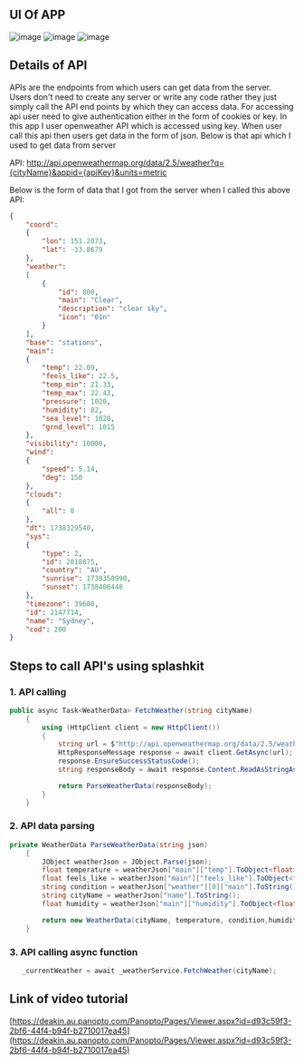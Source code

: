 ## UI Of APP

![image](https://github.com/user-attachments/assets/1ff8b799-bc4c-4f60-bcd5-b427b53f08c5)
![image](https://github.com/user-attachments/assets/4306f381-f780-4020-bd44-2ba16f611598)
![image](https://github.com/user-attachments/assets/8dc591a7-33ee-40bd-8a50-cc7a3ef595f0)

## Details of API
APIs are the endpoints from which users can get data from the server. Users don't need to create any server or write any code rather they just simply call the API end points by which they can access data. For accessing api user need to give authentication either in the form of cookies or key. In this app I user openweather API which is accessed using key. When user call this api then users get data in the form of json. Below is that api which I used to get data from server

API: http://api.openweathermap.org/data/2.5/weather?q={cityName}&appid={apiKey}&units=metric

Below is the form of data that I got from the server when I called this above API: 
```json
{
    "coord":
    {
        "lon": 151.2073,
        "lat": -33.8679
    },
    "weather":
    [
        {
            "id": 800,
            "main": "Clear",
            "description": "clear sky",
            "icon": "01n"
        }
    ],
    "base": "stations",
    "main":
    {
        "temp": 22.09,
        "feels_like": 22.5,
        "temp_min": 21.33,
        "temp_max": 22.43,
        "pressure": 1020,
        "humidity": 82,
        "sea_level": 1020,
        "grnd_level": 1015
    },
    "visibility": 10000,
    "wind":
    {
        "speed": 5.14,
        "deg": 150
    },
    "clouds":
    {
        "all": 0
    },
    "dt": 1738329540,
    "sys":
    {
        "type": 2,
        "id": 2018875,
        "country": "AU",
        "sunrise": 1738350990,
        "sunset": 1738400448
    },
    "timezone": 39600,
    "id": 2147714,
    "name": "Sydney",
    "cod": 200
}

```
## Steps to call API's using splashkit

### 1. API calling
```cs
public async Task<WeatherData> FetchWeather(string cityName)
    {
        using (HttpClient client = new HttpClient())
        {
            string url = $"http://api.openweathermap.org/data/2.5/weather?q={cityName}&appid={apiKey}&units=metric";
            HttpResponseMessage response = await client.GetAsync(url);
            response.EnsureSuccessStatusCode();
            string responseBody = await response.Content.ReadAsStringAsync();

            return ParseWeatherData(responseBody);
        }
    }
```

### 2. API data parsing
```cs
private WeatherData ParseWeatherData(string json)
    {
        JObject weatherJson = JObject.Parse(json);
        float temperature = weatherJson["main"]["temp"].ToObject<float>();
        float feels_like = weatherJson["main"]["feels_like"].ToObject<float>();
        string condition = weatherJson["weather"][0]["main"].ToString();
        string cityName = weatherJson["name"].ToString();
        float humidity = weatherJson["main"]["humidity"].ToObject<float>();

        return new WeatherData(cityName, temperature, condition,humidity,feels_like);
    }
```

### 3. API calling async function
```cs
   _currentWeather = await _weatherService.FetchWeather(cityName);
```

## Link of video tutorial
[https://deakin.au.panopto.com/Panopto/Pages/Viewer.aspx?id=d93c59f3-2bf6-44f4-b94f-b2710017ea45](https://deakin.au.panopto.com/Panopto/Pages/Viewer.aspx?id=d93c59f3-2bf6-44f4-b94f-b2710017ea45)

